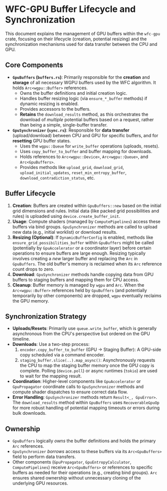 # WFC-GPU Buffer Lifecycle and Synchronization

This document explains the management of GPU buffers within the `wfc-gpu` crate, focusing on their lifecycle (creation, potential resizing) and the synchronization mechanisms used for data transfer between the CPU and GPU.

## Core Components

- **`GpuBuffers` (`buffers.rs`)**: Primarily responsible for the **creation** and **storage** of all necessary WGPU buffers used by the WFC algorithm. It holds `Arc<wgpu::Buffer>` references.
  - Owns the buffer definitions and initial creation logic.
  - Handles buffer resizing logic (via `ensure_*_buffer` methods) if dynamic resizing is enabled.
  - Provides accessors to the buffers.
  - **Retains** the `download_results` method, as this orchestrates the download of _multiple_ potential buffers based on a request, rather than being a simple, single-buffer transfer.
- **`GpuSynchronizer` (`sync.rs`)**: Responsible for **data transfer** (upload/download) between CPU and GPU for specific buffers, and for **resetting** GPU buffer states.
  - Uses the `wgpu::Queue` for `write_buffer` operations (uploads, resets).
  - Uses `copy_buffer_to_buffer` and buffer mapping for downloads.
  - Holds references to `Arc<wgpu::Device>`, `Arc<wgpu::Queue>`, and `Arc<GpuBuffers>`.
  - Provides methods like `upload_grid`, `download_grid`, `upload_initial_updates`, `reset_min_entropy_buffer`, `download_contradiction_status`, etc.

## Buffer Lifecycle

1.  **Creation**: Buffers are created within `GpuBuffers::new` based on the initial grid dimensions and rules. Initial data (like packed grid possibilities and rules) is uploaded using `device.create_buffer_init`.
2.  **Usage**: Compute shaders (managed by `ComputePipelines`) access these buffers via bind groups. `GpuSynchronizer` methods are called to upload new data (e.g., initial worklist) or download results.
3.  **Resizing (Optional)**: If `DynamicBufferConfig` is enabled, methods like `ensure_grid_possibilities_buffer` within `GpuBuffers` might be called (potentially by `GpuAccelerator` or a coordinator layer) before certain operations to ensure buffers are large enough. Resizing typically involves creating a _new_ larger buffer and replacing the `Arc` in `GpuBuffers`. The old buffer's memory is reclaimed when its `Arc` reference count drops to zero.
4.  **Download**: `GpuSynchronizer` methods handle copying data from GPU buffers to staging buffers and mapping them for CPU access.
5.  **Cleanup**: Buffer memory is managed by `wgpu` and `Arc`. When the `Arc<wgpu::Buffer>` references held by `GpuBuffers` (and potentially temporarily by other components) are dropped, `wgpu` eventually reclaims the GPU memory.

## Synchronization Strategy

- **Uploads/Resets**: Primarily use `queue.write_buffer`, which is generally asynchronous from the CPU's perspective but ordered on the GPU timeline.
- **Downloads**: Use a two-step process:
  1.  `encoder.copy_buffer_to_buffer` (GPU -> Staging Buffer): A GPU-side copy scheduled via a command encoder.
  2.  `staging_buffer.slice(..).map_async()`: Asynchronously requests the CPU to map the staging buffer memory once the GPU copy is complete. Polling (`device.poll`) or async runtimes (`tokio`) are used to wait for the mapping result.
- **Coordination**: Higher-level components like `GpuAccelerator` or `GpuPropagator` coordinate calls to `GpuSynchronizer` methods and compute shader dispatches to ensure correct data flow.
- **Error Handling**: `GpuSynchronizer` methods return `Result<_, GpuError>`. The `download_results` method within `GpuBuffers` uses `RecoverableGpuOp` for more robust handling of potential mapping timeouts or errors during bulk downloads.

## Ownership

- `GpuBuffers` logically _owns_ the buffer definitions and holds the primary `Arc` references.
- `GpuSynchronizer` _borrows_ access to these buffers via its `Arc<GpuBuffers>` field to perform data transfers.
- Other components (`GpuPropagator`, `GpuEntropyCalculator`, `ComputePipelines`) receive `Arc<GpuBuffers>` or references to specific buffers as needed for their operations (e.g., creating bind groups). `Arc` ensures shared ownership without unnecessary cloning of the underlying GPU resources.
